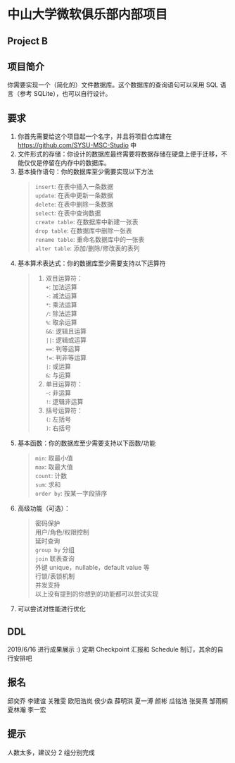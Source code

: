 # 中山大学微软俱乐部内部项目
## Project B

## 项目简介
你需要实现一个（简化的）文件数据库。这个数据库的查询语句可以采用 SQL 语言（参考 SQLite），也可以自行设计。

## 要求
1. 你首先需要给这个项目起一个名字，并且将项目仓库建在 https://github.com/SYSU-MSC-Studio 中
2. 文件形式的存储：你设计的数据库最终需要将数据存储在硬盘上便于迁移，不能仅仅是停留在内存中的数据库。
3. 基本操作语句：你的数据库至少需要实现以下方法
   > `insert`: 在表中插入一条数据  
   > `update`: 在表中更新一条数据  
   > `delete`: 在表中删除一条数据  
   > `select`: 在表中查询数据  
   > `create table`: 在数据库中新建一张表  
   > `drop table`: 在数据库中删除一张表  
   > `rename table`: 重命名数据库中的一张表  
   > `alter table`: 添加/删除/修改表的表列  
4. 基本算术表达式：你的数据库至少需要支持以下运算符
   > 1. 双目运算符：  
   > `+`: 加法运算  
   > `-`: 减法运算  
   > `*`: 乘法运算  
   > `/`: 除法运算  
   > `%`: 取余运算  
   > `&&`: 逻辑且运算  
   > `||`: 逻辑或运算  
   > `==`: 判等运算  
   > `!=`: 判非等运算  
   > `|`: 或运算  
   > `&`: 与运算  
   > 2. 单目运算符：  
   > `~`: 非运算  
   > `!`: 逻辑非运算  
   > 3. 括号运算符：  
   > `(`: 左括号  
   > `)`: 右括号  
5. 基本函数：你的数据库至少需要支持以下函数/功能
   > `min`: 取最小值  
   > `max`: 取最大值  
   > `count`: 计数  
   > `sum`: 求和  
   > `order by`: 按某一字段排序  
6. 高级功能（可选）：
   > 密码保护  
   > 用户/角色/权限控制  
   > 延时查询  
   > `group by` 分组  
   > `join` 联表查询  
   > 外键
   > unique，nullable，default value 等  
   > 行锁/表锁机制  
   > 并发支持  
   > 以上没有提到的你想到的功能都可以尝试实现
7. 可以尝试对性能进行优化

## DDL
2019/6/16 进行成果展示 :) 定期 Checkpoint 汇报和 Schedule 制订，其余的自行安排吧

## 报名
邱奕乔
李建谊
关雅雯
欧阳浩岚
侯少森
薛明淇
夏一溥
颜彬
瓜铭浩
张昊熹
邹雨桐
夏林瀚
李一宏

## 提示
人数太多，建议分 2 组分别完成
